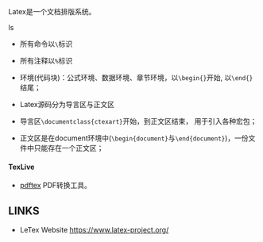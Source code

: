 Latex是一个文档排版系统。

ls



* 所有命令以`\`标识
* 所有注释以`%`标识

* 环境(代码块)：公式环境、数据环境、章节环境，以`\begin{}`开始, 以`\end{}`结尾；
* Latex源码分为导言区与正文区
* 导言区`\documentclass{ctexart}`开始，到正文区结束， 用于引入各种宏包；
* 正文区是在document环境中(`\begin{document}`与`\end{document}`)，一份文件中只能存在一个正文区；





#### TexLive

* [pdftex](./pdftex.md) PDF转换工具。



## LINKS

* LeTex Website <https://www.latex-project.org/> 
